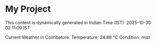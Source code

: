 # My Project

This content is dynamically generated in Indian Time (IST): 2025-10-30 02:11:09 IST


Current Weather in Coimbatore:
Temperature: 24.88 °C
Condition: mist
